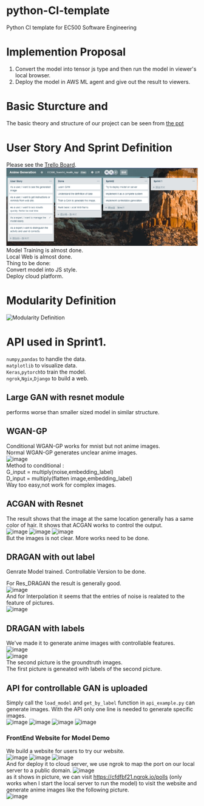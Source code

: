 # python-CI-template
Python CI template for EC500 Software Engineering

# Implemention Proposal
1. Convert the model into tensor js type and then run the model in viewer's local browser.
2. Deploy the model in AWS ML agent and give out the result to viewers.

# Basic Sturcture and 
The basic theory and structure of our project can be seen from [the ppt](https://github.com/ec500-software-engineering/project-14_Anime_Genration/blob/master/EC500_Team_14.ppt)<br>

# User Story And Sprint Definition
Please see the [Trello Board](https://trello.com/b/PbjCmHFC/healthapp).<br>
![image](https://github.com/ec500-software-engineering/project-14_Anime_Genration/blob/master/Trello.png)<br>
Model Training is almost done.<br>
Local Web is almost done.<br>
Thing to be done:<br>
Convert model into JS style.<br>
Deploy cloud platform.<br>

# Modularity Definition
![Modularity Definition](https://github.com/ec500-software-engineering/project-team14_Anime_Genration/blob/master/Team_14_Anime_GAN.png)

# API used in Sprint1.
```numpy```,```pandas``` to handle the data.<br/>
```matplotlib``` to visualize data.<br/>
```Keras```,```pytorch```to train the model.<br/>
```ngrok```,```Ngix```,```Django``` to build a web.<br/>

## Large GAN with resnet module<br>
performs worse than smaller sized model in similar structure.<br>

## WGAN-GP<br>
Conditional WGAN-GP works for mnist but not anime images.<br>
Normal WGAN-GP generates unclear anime images.<br>
![image](https://github.com/WenjieLuo2333/Anime_Generator/blob/master/WGAN-gp/WGAN-gp.png)<br>
Method to conditional :<br> G_input = multiply(noise,embedding_label)<br> D_input = multiply(flatten image,embedding_label)<br>
Way too easy,not work for complex images.<br>

## ACGAN with Resnet<br>
The result shows that the image at the same location generally has a same color of hair. It shows that ACGAN works to control the output.<br>
![image](https://github.com/WenjieLuo2333/Anime_Generator/blob/master/Res_ACGAN_Large/20400.png)
![image](https://github.com/WenjieLuo2333/Anime_Generator/blob/master/Res_ACGAN_Large/20600.png)
![image](https://github.com/WenjieLuo2333/Anime_Generator/blob/master/Res_ACGAN_Large/20800.png)<br>
But the images is not clear. More works need to be done.

## DRAGAN with out label<br>
Genrate Model trained. Controllable Version to be done.<br>

For Res_DRAGAN the result is generally good.<br>
![image](https://github.com/WenjieLuo2333/Anime_Generator/blob/master/Res_DRAGAN/Predict_2.png)<br>
And for Interpolation it seems that the entries of noise is realated to the feature of pictures.<br>
![image](https://github.com/WenjieLuo2333/Anime_Generator/blob/master/Res_DRAGAN/inter_2.png)<br>


## DRAGAN with labels<br>
We've made it to generate anime images with controllable features.
![image](https://github.com/ec500-software-engineering/project-14_Anime_Genration/blob/master/Conditional_GAN/fake_samples_epoch_048.png)<br>
![image](https://github.com/ec500-software-engineering/project-14_Anime_Genration/blob/master/Conditional_GAN/real_samples_epoch_048.png)<br>
The second picture is the groundtruth images.<br>
The first picture is geneated with labels of the second picture.<br>


## API for controllable GAN is uploaded<br>
Simply call the ```load_model``` and ```get_by_label``` function in ```api_example.py``` can generate images.
With the API only one line is needed to generate specific images.<br>
![image](https://github.com/ec500-software-engineering/project-14_Anime_Genration/blob/master/web_demo/Green.jpg)
![image](https://github.com/ec500-software-engineering/project-14_Anime_Genration/blob/master/web_demo/Silver.jpg)
![image](https://github.com/ec500-software-engineering/project-14_Anime_Genration/blob/master/web_demo/Red.jpg)
![image](https://github.com/ec500-software-engineering/project-14_Anime_Genration/blob/master/web_demo/Blue.jpg)

### FrontEnd Website for Model Demo
We build a website for users to try our website.<br>
![image](https://github.com/ec500-software-engineering/project-14_Anime_Genration/blob/master/web_demo/Make_Anime_Home.png)
![image](https://github.com/ec500-software-engineering/project-14_Anime_Genration/blob/master/web_demo/Anime2.png)
![image](https://github.com/ec500-software-engineering/project-14_Anime_Genration/blob/master/web_demo/anime3.png)<br>
And for deploy it to cloud server, we use ngrok to map the port on our local server to a public domain.
![image](https://github.com/ec500-software-engineering/project-14_Anime_Genration/blob/master/web_demo/ngrok.png)<br>
as it shows in picture, we can visit  https://cfdfbf21.ngrok.io/polls (only works when I start the local server to run the model) to visit the website and generate anime images like the following picture.<br>
![image](https://github.com/ec500-software-engineering/project-14_Anime_Genration/blob/master/web_demo/result.png)
